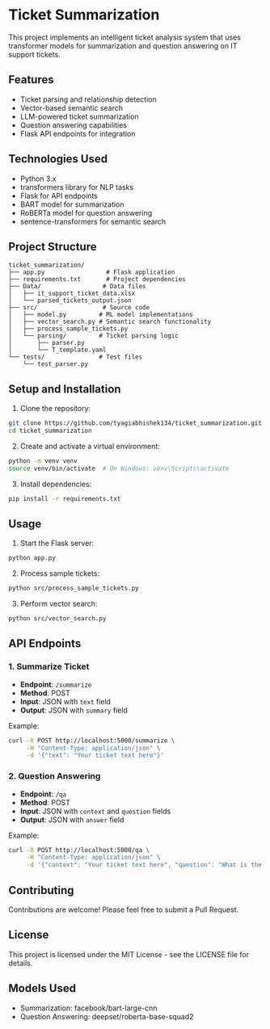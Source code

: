 # Ticket Summarization

This project implements an intelligent ticket analysis system that uses transformer models for summarization and question answering on IT support tickets.

## Features

- Ticket parsing and relationship detection
- Vector-based semantic search
- LLM-powered ticket summarization
- Question answering capabilities
- Flask API endpoints for integration

## Technologies Used

- Python 3.x
- transformers library for NLP tasks
- Flask for API endpoints
- BART model for summarization
- RoBERTa model for question answering
- sentence-transformers for semantic search

## Project Structure

```
ticket_summarization/
├── app.py                 # Flask application
├── requirements.txt       # Project dependencies
├── Data/                 # Data files
│   ├── it_support_ticket_data.xlsx
│   └── parsed_tickets_output.json
├── src/                  # Source code
│   ├── model.py         # ML model implementations
│   ├── vector_search.py # Semantic search functionality
│   ├── process_sample_tickets.py
│   └── parsing/         # Ticket parsing logic
│       ├── parser.py
│       └── T_template.yaml
└── tests/               # Test files
    └── test_parser.py
```

## Setup and Installation

1. Clone the repository:
```bash
git clone https://github.com/tyagiabhishek134/ticket_summarization.git
cd ticket_summarization
```

2. Create and activate a virtual environment:
```bash
python -m venv venv
source venv/bin/activate  # On Windows: venv\Scripts\activate
```

3. Install dependencies:
```bash
pip install -r requirements.txt
```

## Usage

1. Start the Flask server:
```bash
python app.py
```

2. Process sample tickets:
```bash
python src/process_sample_tickets.py
```

3. Perform vector search:
```bash
python src/vector_search.py
```

## API Endpoints

### 1. Summarize Ticket
- **Endpoint**: `/summarize`
- **Method**: POST
- **Input**: JSON with `text` field
- **Output**: JSON with `summary` field

Example:
```bash
curl -X POST http://localhost:5000/summarize \
     -H "Content-Type: application/json" \
     -d '{"text": "Your ticket text here"}'
```

### 2. Question Answering
- **Endpoint**: `/qa`
- **Method**: POST
- **Input**: JSON with `context` and `question` fields
- **Output**: JSON with `answer` field

Example:
```bash
curl -X POST http://localhost:5000/qa \
     -H "Content-Type: application/json" \
     -d '{"context": "Your ticket text here", "question": "What is the issue?"}'
```

## Contributing

Contributions are welcome! Please feel free to submit a Pull Request.

## License

This project is licensed under the MIT License - see the LICENSE file for details.

## Models Used
- Summarization: facebook/bart-large-cnn
- Question Answering: deepset/roberta-base-squad2
